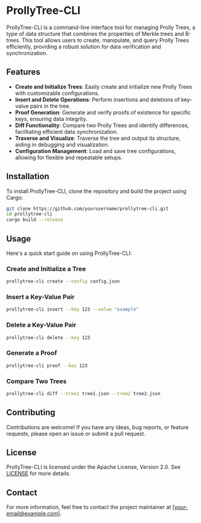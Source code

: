 
# ProllyTree-CLI

ProllyTree-CLI is a command-line interface tool for managing Prolly Trees, a type of data structure that combines the properties of Merkle trees and B-trees. This tool allows users to create, manipulate, and query Prolly Trees efficiently, providing a robust solution for data verification and synchronization.

## Features

- **Create and Initialize Trees**: Easily create and initialize new Prolly Trees with customizable configurations.
- **Insert and Delete Operations**: Perform insertions and deletions of key-value pairs in the tree.
- **Proof Generation**: Generate and verify proofs of existence for specific keys, ensuring data integrity.
- **Diff Functionality**: Compare two Prolly Trees and identify differences, facilitating efficient data synchronization.
- **Traverse and Visualize**: Traverse the tree and output its structure, aiding in debugging and visualization.
- **Configuration Management**: Load and save tree configurations, allowing for flexible and repeatable setups.

## Installation

To install ProllyTree-CLI, clone the repository and build the project using Cargo:

```bash
git clone https://github.com/yourusername/prollytree-cli.git
cd prollytree-cli
cargo build --release
```

## Usage

Here's a quick start guide on using ProllyTree-CLI:

### Create and Initialize a Tree

```bash
prollytree-cli create --config config.json
```

### Insert a Key-Value Pair

```bash
prollytree-cli insert --key 123 --value "example"
```

### Delete a Key-Value Pair

```bash
prollytree-cli delete --key 123
```

### Generate a Proof

```bash
prollytree-cli proof --key 123
```

### Compare Two Trees

```bash
prollytree-cli diff --tree1 tree1.json --tree2 tree2.json
```

## Contributing

Contributions are welcome! If you have any ideas, bug reports, or feature requests, please open an issue or submit a pull request.

## License

ProllyTree-CLI is licensed under the Apache License, Version 2.0. See [LICENSE](LICENSE) for more details.

## Contact

For more information, feel free to contact the project maintainer at [your-email@example.com].
